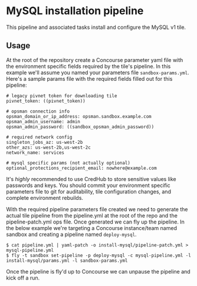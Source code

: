 # MySQL installation pipeline

This pipeline and associated tasks install and configure the MySQL v1 tile.

## Usage

At the root of the repository create a Concourse parameter yaml file with the environment specific fields required by the tile's pipeline. In this example we'll assume you named your parameters file `sandbox-params.yml`. Here's a sample params file with the required fields filled out for this pipeline:

```
# legacy pivnet token for downloading tile
pivnet_token: ((pivnet_token))

# opsman connection info
opsman_domain_or_ip_address: opsman.sandbox.example.com
opsman_admin_username: admin
opsman_admin_password: ((sandbox_opsman_admin_password))

# required network config
singleton_jobs_az: us-west-2b
other_azs: us-west-2b,us-west-2c
network_name: services

# mysql specific params (not actually optional)
optional_protections_recipient_email: nowhere@example.com
```

It's _highly_ recommended to use CredHub to store sensitive values like passwords and keys. You should commit your environment specific parameters file to git for auditability, tile configuration changes, and complete environment rebuilds.

With the required pipeline parameters file created we need to generate the actual tile pipeline from the pipeline.yml at the root of the repo and the pipeline-patch.yml ops file. Once generated we can fly up the pipeline. In the below example we're targeting a Concourse instance/team named sandbox and creating a pipeline named `deploy-mysql`.

```
$ cat pipeline.yml | yaml-patch -o install-mysql/pipeline-patch.yml > mysql-pipeline.yml
$ fly -t sandbox set-pipeline -p deploy-mysql -c mysql-pipeline.yml -l install-mysql/params.yml -l sandbox-params.yml
```

Once the pipeline is fly'd up to Concourse we can unpause the pipeline and kick off a run.
